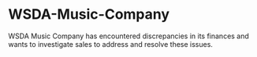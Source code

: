 # WSDA-Music-Company
WSDA Music Company has encountered discrepancies in its finances and wants to investigate sales to address and resolve these issues.
